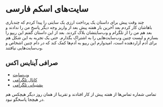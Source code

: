 # سایت‌های اسکم فارسی

چند وقت پیش برای داستان یک پرداخت ارزی یک سایتی را پیدا کردم که چندباری باهاشان کار کردم بعد آخرین بار هفته پیش بعد از واریز وجه دیگر پاسخ من را ندادند و بعد هم من را از تلگرام و وب‌سایتشان بلاک کردند.
بعد از این داستان گفتم این ریپو را بسازم و لیست چنین وب‌سایت‌هایی را به اشتراک بگذارم. حتی یک تجربه به این شکل هم برای آدم آزاردهنده است، امیدوارم این ریپو به آدم‌ها کمک کند که در دام چنین اشخاص و وب‌سایت‌هایی نیافتند.

## صرافی آینایس اکس

- [وب‌سایت](https://inicex.com/)
- [کانال تلگرامی](https://t.me/inicex)
- [پشتیبانی تلگرامی](https://t.me/inicexmanager)

تمامی شماره تماس‌ها از هفته پیش از کار افتادند و تقریبا از همان روز دیگر هیچکس هم در هیچجا پاسخگو نبود.
